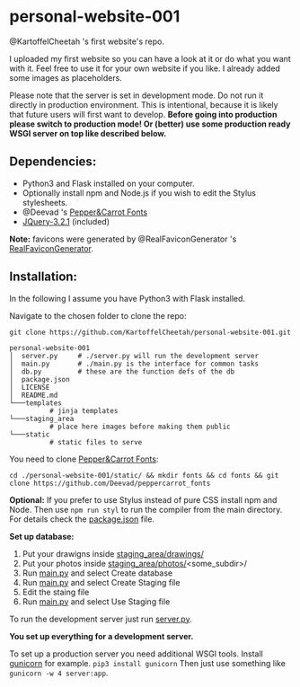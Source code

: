 # personal-website-001
@KartoffelCheetah 's first website's repo.

I uploaded my first website so you can have a look at it or do what you want with it.
Feel free to use it for your own website if you like. I already added some images as placeholders.

Please note that the server is set in development mode. Do not run it directly in production environment. This is intentional, because it is likely that future users will first want to develop.
**Before going into production please switch to production mode! Or (better) use some production ready WSGI server on top like described below.**

## Dependencies:

- Python3 and Flask installed on your computer.
- Optionally install npm and Node.js if you wish to edit the Stylus stylesheets.
- @Deevad 's [Pepper&Carrot Fonts](https://github.com/Deevad/peppercarrot_fonts)
- [JQuery-3.2.1](http://jquery.com/) (included)

**Note:** favicons were generated by @RealFaviconGenerator 's [RealFaviconGenerator](https://realfavicongenerator.net/).

## Installation:

In the following I assume you have Python3 with Flask installed.

Navigate to the chosen folder to clone the repo:

```git clone https://github.com/KartoffelCheetah/personal-website-001.git```

```
personal-website-001
│  server.py     # ./server.py will run the development server
│  main.py       # ./main.py is the interface for common tasks
│  db.py         # these are the function defs of the db
│  package.json
│  LICENSE
│  README.md
└───templates
          # jinja templates
└───staging_area
          # place here images before making them public
└───static
          # static files to serve
```

You need to clone [Pepper&Carrot Fonts](https://github.com/Deevad/peppercarrot_fonts):

```cd ./personal-website-001/static/ && mkdir fonts && cd fonts && git clone https://github.com/Deevad/peppercarrot_fonts```

**Optional:**
If you prefer to use Stylus instead of pure CSS install npm and Node.
Then use `npm run styl` to run the compiler from the main directory. For details check the [package.json](./package.json) file.

**Set up database:**
1. Put your drawigns inside [staging_area/drawings/](./staging_area/drawings)
2. Put your photos inside [staging_area/photos/](./staging_area/photos/)<some_subdir>/
3. Run [main.py](./main.py) and select Create database
4. Run [main.py](./main.py) and select Create Staging file
5. Edit the staing file
6. Run [main.py](./main.py) and select Use Staging file

To run the development server just run [server.py](./server.py).

**You set up everything for a development server.**

To set up a production server you need additional WSGI tools.
Install [gunicorn](http://gunicorn.org/) for example.
```pip3 install gunicorn```
Then just use something like ```gunicorn -w 4 server:app```.

